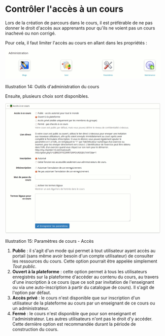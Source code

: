 # Contrôler l'accès à un cours

Lors de la création de parcours dans le cours, il est préférable de ne pas donner le droit d'accès aux apprenants pour qu'ils ne voient pas un cours inachevé ou non corrigé.

Pour cela, il faut limiter l'accès au cours en allant dans les propriétés :

![](../.gitbook/assets/cours-admin-params.png)

Illustration 14: Outils d'administration du cours

Ensuite, plusieurs choix sont disponibles.

![](../.gitbook/assets/cours-propriete-acces%20%281%29.png)

Illustration 15: Paramètres de cours - Accès

1. **Public** : il s'agit d'un mode qui permet à tout utilisateur ayant accès au portail \(sans même avoir besoin d'un compte utilisateur\) de consulter les ressources du cours. Cette option pourrait être appelée simplement _Tout public_.
2. **Ouvert à la plateforme** : cette option permet à tous les utilisateurs enregistrés sur la plateforme d'accéder au contenu du cours, au travers d'une inscription à ce cours \(que ce soit par invitation de l'enseignant ou via une auto-inscription à partir du catalogue de cours\). Il s'agit de l'option par défaut.
3. **Accès privé** : le cours n'est disponible que sur inscription d'un utilisateur de la plateforme au cours par un enseignant de ce cours ou un administrateur.
4. **Fermé** : le cours n'est disponible que pour son enseignant et l'administrateur. Les autres utilisateurs n'ont pas le droit d'y accéder. Cette dernière option est recommandée durant la période de construction du cours.

